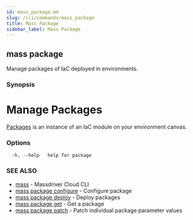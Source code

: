 ```yaml
---
id: mass_package.md
slug: /cli/commands/mass_package
title: Mass Package
sidebar_label: Mass Package
---
```

## mass package

Manage packages of IaC deployed in environments.

### Synopsis

# Manage Packages

[Packages](https://docs.massdriver.cloud/concepts/packages) is an instance of an IaC module on your environment canvas.


### Options

```
  -h, --help   help for package
```

### SEE ALSO

* [mass](/cli/commands/mass)	 - Massdriver Cloud CLI
* [mass package configure](/cli/commands/mass_package_configure)	 - Configure package
* [mass package deploy](/cli/commands/mass_package_deploy)	 - Deploy packages
* [mass package get](/cli/commands/mass_package_get)	 - Get a package
* [mass package patch](/cli/commands/mass_package_patch)	 - Patch individual package parameter values
